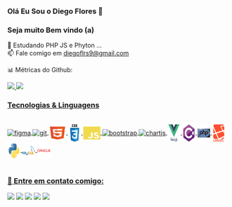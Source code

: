 ###  Olá  Eu Sou o Diego Flores 👋
### Seja muito Bem vindo (a)
 📖 Estudando PHP JS e Phyton ...<br>
 📫 Fale comigo  em  diegoflrs9@gmail.com<br>
<!--
**DiegoFlores96/DiegoFlores96** is a ✨ _special_ ✨ repository because its `README.md` (this file) appears on your GitHub profile.

Here are some ideas to get you started:

- 
- 📖 Estudando PHP e Phyton ...
- 👯 I’m looking to collaborate on ...
- 🤔 I’m looking for help with ...
- 💬 Ask me about ...
- 📫 How to reach me: ...
- 😄 Pronouns: ...
- ⚡ Fun fact: ...
-->
<p align="left">📊 Métricas do Github:</P>
<div align="left">
  <a href="">
  <img height="180em" src="https://github-readme-stats.vercel.app/api?username=diegoflores96&show_icons=true&theme=dark&include_all_commits=true&count_private=true&text_color=fff&icon_color=fff"/>
  <img height="180em" src="https://github-readme-stats.vercel.app/api/top-langs/?username=diegoflores96&layout=compact&langs_count=7&theme=dark&text_color=fff&icon_color=fff"/>
</div>
<h3 align="left">  Tecnologias & Linguagens </h3>
<div style="display: inline_block"> <br>

<img align="center" src="https://www.vectorlogo.zone/logos/figma/figma-icon.svg" alt="figma" width="30" height="40"/> 
 <img  align="center"src="https://www.vectorlogo.zone/logos/git-scm/git-scm-icon.svg" alt="git" width= "30" height="40"/> 
<img align="center" alt="Diego-HTML" height="30" width="40" src="https://raw.githubusercontent.com/devicons/devicon/master/icons/html5/html5-original.svg">
<img  align="center"src="https://raw.githubusercontent.com/devicons/devicon/master/icons/css3/css3-original-wordmark.svg " alt="css3" width="30" height="40"/>
<img align="center" alt="Diego-js" height="30" width="40" src="https://raw.githubusercontent.com/devicons/devicon/master/icons/javascript/javascript-plain.svg">
<img  align="center"src="https://raw.githubusercontent.com/devicons/devicon /master/icons/bootstrap/bootstrap-plain-wordmark.svg" alt="bootstrap" width="30" height="40"/>
<img  align="center" src="https://www.chartjs.org/media/logo-title.svg" alt="chartjs" width="30" height="40" />
<img   align="center" src="https://raw.githubusercontent.com/devicons/devicon/master/icons/vuejs/vuejs-original-wordmark.svg" alt="vuejs" width="30" height="40"/>

<img align="center" src="https://raw.githubusercontent.com/devicons/devicon/master/icons/csharp/csharp-original.svg" alt="csharp" width="30" height="40"/> 
<img  align="center" src="https://raw.githubusercontent.com/devicons/devicon/master/icons/php/php-original.svg" alt= "php" width="30" height="40"/> 
<img  align="center" src="https://raw.githubusercontent.com/devicons/devicon/master/icons/laravel/laravel-plain-wordmark.svg" alt=" laravel" width="30" height="40"/>
<img align="center" src= "https://raw.githubusercontent.com/devicons/devicon/master/icons/python/python-original.svg" alt="python" width="30" height="40"/>

 <img align="center" src="https://raw.githubusercontent.com/devicons/devicon/master/icons/mysql/mysql-original-wordmark.svg" alt= "mysql" width="30" height="40"/>
 <img  align="center" src= "https://raw.githubusercontent.com/devicons/devicon/master/icons/oracle/oracle-original.svg" alt="oracle" width="30" height="40"/> 

  <!--<img align="center" alt="Diego-js" height="30" width="40" src="https://raw.githubusercontent.com/devicons/devicon/master/icons/javascript/javascript-plain.svg">
  <img align="center" alt="Diego-HTML" height="30" width="40" src="https://raw.githubusercontent.com/devicons/devicon/master/icons/html5/html5-original.svg">
  <img align="center" alt="Diego-CSS" height="30" width="40" src="https://raw.githubusercontent.com/devicons/devicon/master/icons/css3/css3-original.svg">
  <img align="center" alt="Diego-Python" height="30" width="40" src="https://raw.githubusercontent.com/devicons/devicon/master/icons/python/python-original.svg">-->
<!--   <img align="center" alt="Diego-Csharp" height="30" width="40" src="https://raw.githubusercontent.com/devicons/devicon/master/icons/csharp/csharp-original.svg"> -->
 
</div>
<br>
<h3 align="left">🔗 Entre em contato comigo:</h3>
  <div>
     
  <a href="https://www.instagram.com/diego.flrs.75/" target="_blank"><img src="https://img.shields.io/badge/-Instagram-%23E4405F?style=for-the-badge&logo=instagram&logoColor=white" target="_blank"></a>
 	<a href="" target="_blank"><img src="https://img.shields.io/badge/Twitch-9146FF?style=for-the-badge&logo=twitch&logoColor=white" target="_blank"></a>
 <a href="" target="_blank"><img src="https://img.shields.io/badge/Discord-7289DA?style=for-the-badge&logo=discord&logoColor=white" target="_blank"></a> 
  <a href = ""><img src="https://img.shields.io/badge/-Gmail-%23333?style=for-the-badge&logo=gmail&logoColor=white" target="_blank"></a>
  <a href="https://www.linkedin.com/in/diego--flores/" target="_blank"><img src="https://img.shields.io/badge/-LinkedIn-%230077B5?style=for-the-badge&logo=linkedin&logoColor=white" target="_blank"></a>
  </div>
